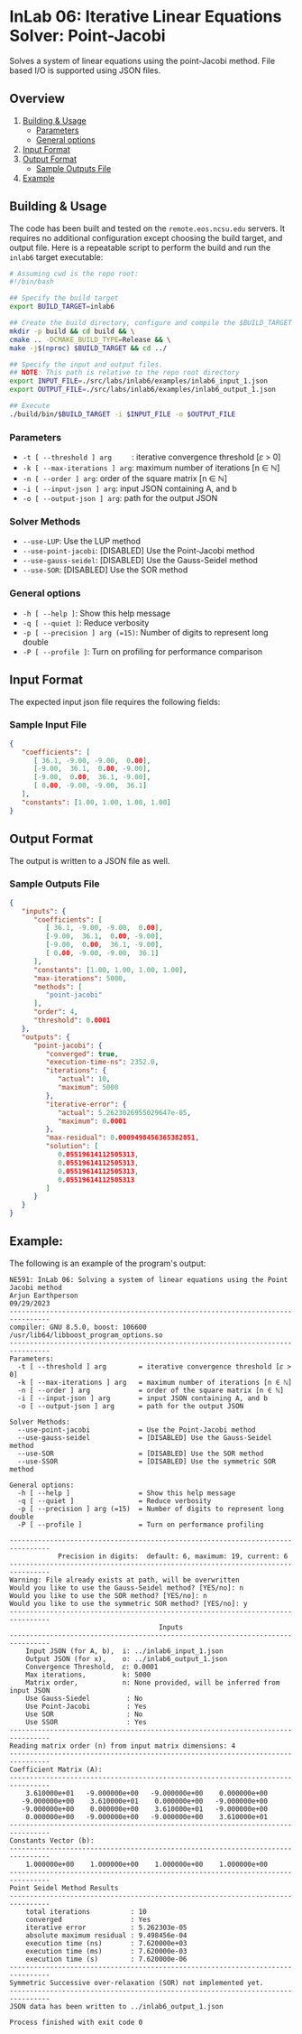 <div style="display: none">
\page inlab6 InLab 06: Point-Jacobi - Linear Equations Solver
</div>

# InLab 06: Iterative Linear Equations Solver: Point-Jacobi

Solves a system of linear equations using the point-Jacobi method.
File based I/O is supported using JSON files.

<div style="display: none">[TOC]</div>

## Overview
1. [Building & Usage](#building--usage)
    - [Parameters](#parameters)
    - [General options](#general-options)
2. [Input Format](#input-format)
3. [Output Format](#output-format)
    - [Sample Outputs File](#sample-outputs-file)
4. [Example](#example)

## Building & Usage

The code has been built and tested on the `remote.eos.ncsu.edu` servers. It requires no additional
configuration except choosing the build target, and output file. Here is a repeatable script
to perform the build and run the `inlab6` target executable:

```bash
# Assuming cwd is the repo root:
#!/bin/bash

## Specify the build target
export BUILD_TARGET=inlab6

## Create the build directory, configure and compile the $BUILD_TARGET
mkdir -p build && cd build && \
cmake .. -DCMAKE_BUILD_TYPE=Release && \
make -j$(nproc) $BUILD_TARGET && cd ../

## Specify the input and output files.
## NOTE: This path is relative to the repo root directory
export INPUT_FILE=./src/labs/inlab6/examples/inlab6_input_1.json
export OUTPUT_FILE=./src/labs/inlab6/examples/inlab6_output_1.json

## Execute
./build/bin/$BUILD_TARGET -i $INPUT_FILE -o $OUTPUT_FILE
```

### Parameters

- `-t [ --threshold ] arg     `: iterative convergence threshold [𝜀 > 0]
- `-k [ --max-iterations ] arg`: maximum number of iterations [n ∈ ℕ]
- `-n [ --order ] arg`: order of the square matrix [n ∈ ℕ]
- `-i [ --input-json ] arg`: input JSON containing A, and b
- `-o [ --output-json ] arg`: path for the output JSON

### Solver Methods

- `--use-LUP`: Use the LUP method
- `--use-point-jacobi`: [DISABLED] Use the Point-Jacobi method
- `--use-gauss-seidel`: [DISABLED] Use the Gauss-Seidel method
- `--use-SOR`: [DISABLED] Use the SOR method

### General options

- `-h [ --help ]`: Show this help message
- `-q [ --quiet ]`: Reduce verbosity
- `-p [ --precision ] arg (=15)`: Number of digits to represent long double
- `-P [ --profile ]`: Turn on profiling for performance comparison

## Input Format

The expected input json file requires the following fields:

### Sample Input File

```json
{
   "coefficients": [
      [ 36.1, -9.00, -9.00,  0.00],
      [-9.00,  36.1,  0.00, -9.00],
      [-9.00,  0.00,  36.1, -9.00],
      [ 0.00, -9.00, -9.00,  36.1]
   ],
   "constants": [1.00, 1.00, 1.00, 1.00]
}
```

## Output Format

The output is written to a JSON file as well.

### Sample Outputs File

```json
{
   "inputs": {
      "coefficients": [
         [ 36.1, -9.00, -9.00,  0.00],
         [-9.00,  36.1,  0.00, -9.00],
         [-9.00,  0.00,  36.1, -9.00],
         [ 0.00, -9.00, -9.00,  36.1]
      ],
      "constants": [1.00, 1.00, 1.00, 1.00],
      "max-iterations": 5000,
      "methods": [
         "point-jacobi"
      ],
      "order": 4,
      "threshold": 0.0001
   },
   "outputs": {
      "point-jacobi": {
         "converged": true,
         "execution-time-ns": 2352.0,
         "iterations": {
            "actual": 10,
            "maximum": 5000
         },
         "iterative-error": {
            "actual": 5.2623026955029647e-05,
            "maximum": 0.0001
         },
         "max-residual": 0.0009498456365382851,
         "solution": [
            0.05519614112505313,
            0.05519614112505313,
            0.05519614112505313,
            0.05519614112505313
         ]
      }
   }
}
```

## Example:

The following is an example of the program's output:

```shell
NE591: InLab 06: Solving a system of linear equations using the Point Jacobi method
Arjun Earthperson
09/29/2023
--------------------------------------------------------------------------------
compiler: GNU 8.5.0, boost: 106600 /usr/lib64/libboost_program_options.so
--------------------------------------------------------------------------------
Parameters:
  -t [ --threshold ] arg        = iterative convergence threshold [𝜀 > 0]
  -k [ --max-iterations ] arg   = maximum number of iterations [n ∈ ℕ]
  -n [ --order ] arg            = order of the square matrix [n ∈ ℕ]
  -i [ --input-json ] arg       = input JSON containing A, and b
  -o [ --output-json ] arg      = path for the output JSON

Solver Methods:
  --use-point-jacobi            = Use the Point-Jacobi method
  --use-gauss-seidel            = [DISABLED] Use the Gauss-Seidel method
  --use-SOR                     = [DISABLED] Use the SOR method
  --use-SSOR                    = [DISABLED] Use the symmetric SOR method

General options:
  -h [ --help ]                 = Show this help message
  -q [ --quiet ]                = Reduce verbosity
  -p [ --precision ] arg (=15)  = Number of digits to represent long double
  -P [ --profile ]              = Turn on performance profiling

--------------------------------------------------------------------------------
			Precision in digits:  default: 6, maximum: 19, current: 6
--------------------------------------------------------------------------------
Warning: File already exists at path, will be overwritten 
Would you like to use the Gauss-Seidel method? [YES/no]: n
Would you like to use the SOR method? [YES/no]: n
Would you like to use the symmetric SOR method? [YES/no]: y
--------------------------------------------------------------------------------
                                     Inputs
--------------------------------------------------------------------------------
	Input JSON (for A, b),  i: ../inlab6_input_1.json
	Output JSON (for x),    o: ../inlab6_output_1.json
	Convergence Threshold,  𝜀: 0.0001
	Max iterations,         k: 5000
	Matrix order,           n: None provided, will be inferred from input JSON
	Use Gauss-Siedel         : No
	Use Point-Jacobi         : Yes
	Use SOR                  : No
	Use SSOR                 : Yes
--------------------------------------------------------------------------------
Reading matrix order (n) from input matrix dimensions: 4
--------------------------------------------------------------------------------
Coefficient Matrix (A):
--------------------------------------------------------------------------------
    3.610000e+01   -9.000000e+00   -9.000000e+00    0.000000e+00
   -9.000000e+00    3.610000e+01    0.000000e+00   -9.000000e+00
   -9.000000e+00    0.000000e+00    3.610000e+01   -9.000000e+00
    0.000000e+00   -9.000000e+00   -9.000000e+00    3.610000e+01
--------------------------------------------------------------------------------
Constants Vector (b):
--------------------------------------------------------------------------------
    1.000000e+00    1.000000e+00    1.000000e+00    1.000000e+00
--------------------------------------------------------------------------------
Point Seidel Method Results
--------------------------------------------------------------------------------
	total iterations          : 10
	converged                 : Yes
	iterative error           : 5.262303e-05
	absolute maximum residual : 9.498456e-04
	execution time (ns)       : 7.620000e+03
	execution time (ms)       : 7.620000e-03
	execution time (s)        : 7.620000e-06
--------------------------------------------------------------------------------
Symmetric Successive over-relaxation (SOR) not implemented yet.
--------------------------------------------------------------------------------
JSON data has been written to ../inlab6_output_1.json

Process finished with exit code 0
```

